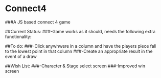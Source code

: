 Connect4
========

###A JS based connect 4 game

##Current Status:
###-Game works as it should, needs the following extra functionality:

##To do:
###-Click anywhwere in a column and have the players piece fall to the lowest point in that column
###-Create an appropriate result in the event of a draw

##Wish List:
###-Character & Stage select screen
###-Improved win screen


